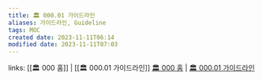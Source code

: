 ```yaml
---
title: 🏛️ 000.01 가이드라인
aliases: 가이드라인, Guideline
tags: MOC
created date: 2023-11-11T06:14
modified date: 2023-11-11T07:03
---
```

links: [[🏛️ 000 홈]] | [[🏛️ 000.01 가이드라인]]
[🏛️ 000 홈](🏛️%20000%20홈.md) | [🏛️ 000.01 가이드라인](🏛️%20000.01%20가이드라인.md)